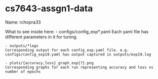 # cs7643-assgn1-data

Name: rchopra33

What to see inside here:
    - configs/config_exp*.yaml
    Each yaml file has different parameters in it for tuning.

    - outputs/*logs
    Corresponding output for each config_exp.yaml file. e.g. configs/config_exp19.yaml has output captured in outputs/exp19.log

    - plots/{accuracy,loss}_graph_exp{?}.png
    Corresponding graphs for each run representing accuracy and loss vs number of epochs
